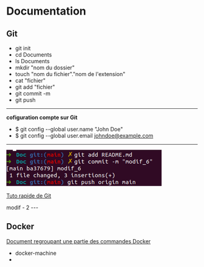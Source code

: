 # Documentation





## Git
* git init
* cd Documents
* ls Documents
* mkdir "nom du dossier"
* touch "nom du fichier"."nom de l'extension"
* cat "fichier"
* git add "fichier"
* git commit -m
* git push

--------------------------------------------------------
**cofiguration compte sur Git**
* $ git config --global user.name "John Doe"
* $ git config --global user.email johndoe@example.com

--------------------------------------------------------

![Image](https://github.com/AugustinOctobre/DocGit/blob/main/envoie-git.png)

[Tuto rapide de Git](http://rogerdudler.github.io/git-guide/index.fr.html)

modif - 2 ---


## Docker

[Document regroupant une partie des commandes Docker](https://halshs.archives-ouvertes.fr/cel-02285669/file/Introduction%20%C3%A0%20Docker.pdf)


* docker-machine
* 